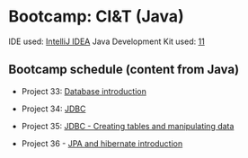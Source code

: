 # Bootcamp: CI&T (Java)

IDE used: [IntelliJ IDEA](https://www.jetbrains.com/idea/)
Java Development Kit used: [11](https://www.oracle.com/java/technologies/downloads/)

## Bootcamp schedule (content from Java)
- Project 33: [Database introduction](https://github.com/jmmaraociandt/tc-hbtn-DB/tree/main/0x00)

- Project 34: [JDBC](https://github.com/jmmaraociandt/tc-hbtn-DB/tree/main/0x01)

- Project 35: [JDBC - Creating tables and manipulating data](https://github.com/jmmaraociandt/tc-hbtn-DB/tree/main/0x02)

- Project 36 - [JPA and hibernate introduction](https://github.com/jmmaraociandt/tc-hbtn-DB/tree/main/jpa_hibernate)
